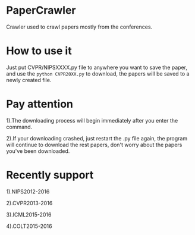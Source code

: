 # PaperCrawler
Crawler used to crawl papers mostly from the conferences.

# How to use it 
Just put CVPR/NIPSXXXX.py file to anywhere you want to save the paper,
and use the `python CVPR20XX.py` to download, the papers will be saved 
to a newly created file.

# Pay attention

1).The downloading process will begin immediately after you enter the command.

2).If your downloading crashed, just restart the .py file again, the program 
will continue to download the rest papers, don't worry about the papers you've 
been downloaded.

# Recently support

1).NIPS2012-2016

2).CVPR2013-2016

3).ICML2015-2016

4).COLT2015-2016
